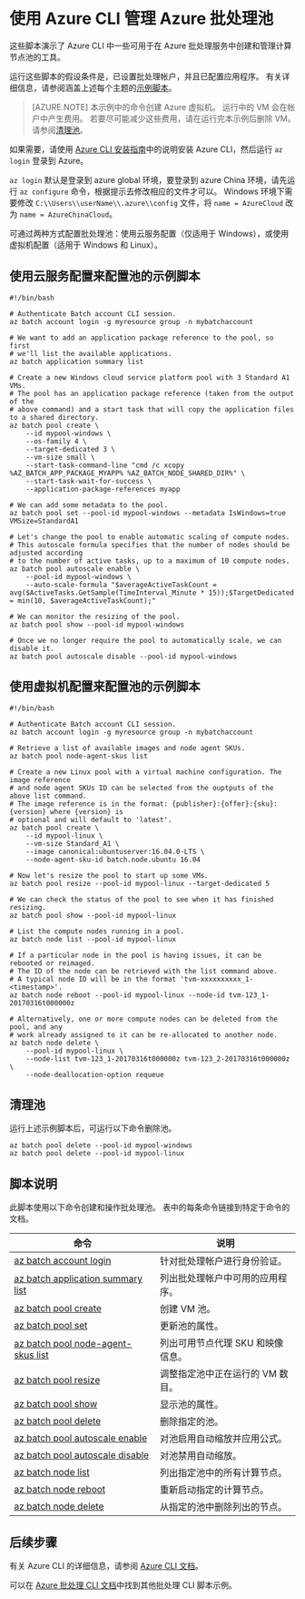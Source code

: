 <properties
    pageTitle="Azure CLI 脚本示例 - 管理批处理中的池 | Azure"
    description="Azure CLI 脚本示例 - 管理批处理中的池"
    services="batch"
    documentationcenter=""
    author="annatisch"
    manager="daryls"
    editor="tysonn" />
<tags
    ms.assetid=""
    ms.service="batch"
    ms.devlang="azurecli"
    ms.topic="article"
    ms.tgt_pltfrm="multiple"
    ms.workload="na"
    ms.date="03/20/2017"
    wacn.date="05/15/2017"
    ms.author="antisch"
    ms.translationtype="Human Translation"
    ms.sourcegitcommit="457fc748a9a2d66d7a2906b988e127b09ee11e18"
    ms.openlocfilehash="7eabcfa49cb707fb7b0f6da438ef0ef44e1433bb"
    ms.contentlocale="zh-cn"
    ms.lasthandoff="05/05/2017" />

# <a name="managing-azure-batch-pools-with-azure-cli"></a>使用 Azure CLI 管理 Azure 批处理池

这些脚本演示了 Azure CLI 中一些可用于在 Azure 批处理服务中创建和管理计算节点池的工具。

运行这些脚本的假设条件是，已设置批处理帐户，并且已配置应用程序。 有关详细信息，请参阅涵盖上述每个主题的[示例脚本](/documentation/articles/batch-cli-samples/)。

> [AZURE.NOTE]
> 本示例中的命令创建 Azure 虚拟机。 运行中的 VM 会在帐户中产生费用。 若要尽可能减少这些费用，请在运行完本示例后删除 VM。 请参阅[清理池](#clean-up-pools)。

如果需要，请使用 [Azure CLI 安装指南](https://docs.microsoft.com/zh-cn/cli/azure/install-azure-cli)中的说明安装 Azure CLI，然后运行 `az login` 登录到 Azure。

`az login` 默认是登录到 azure global 环境，要登录到 azure China 环境，请先运行 `az configure` 命令，根据提示去修改相应的文件才可以。 Windows 环境下需要修改 `C:\\Users\\userName\\.azure\\config` 文件，将 `name = AzureCloud` 改为 `name = AzureChinaCloud`。

可通过两种方式配置批处理池：使用云服务配置（仅适用于 Windows），或使用虚拟机配置（适用于 Windows 和 Linux）。

## <a name="pool-with-cloud-service-configuration-sample-script"></a>使用云服务配置来配置池的示例脚本

    #!/bin/bash

    # Authenticate Batch account CLI session.
    az batch account login -g myresource group -n mybatchaccount

    # We want to add an application package reference to the pool, so first
    # we'll list the available applications.
    az batch application summary list

    # Create a new Windows cloud service platform pool with 3 Standard A1 VMs.
    # The pool has an application package reference (taken from the output of the
    # above command) and a start task that will copy the application files to a shared directory.
    az batch pool create \
        --id mypool-windows \
        --os-family 4 \
        --target-dedicated 3 \
        --vm-size small \
        --start-task-command-line "cmd /c xcopy %AZ_BATCH_APP_PACKAGE_MYAPP% %AZ_BATCH_NODE_SHARED_DIR%" \
        --start-task-wait-for-success \
        --application-package-references myapp

    # We can add some metadata to the pool.
    az batch pool set --pool-id mypool-windows --metadata IsWindows=true VMSize=StandardA1

    # Let's change the pool to enable automatic scaling of compute nodes.
    # This autoscale formula specifies that the number of nodes should be adjusted according
    # to the number of active tasks, up to a maximum of 10 compute nodes.
    az batch pool autoscale enable \
        --pool-id mypool-windows \
        --auto-scale-formula "$averageActiveTaskCount = avg($ActiveTasks.GetSample(TimeInterval_Minute * 15));$TargetDedicated = min(10, $averageActiveTaskCount);"

    # We can monitor the resizing of the pool.
    az batch pool show --pool-id mypool-windows

    # Once we no longer require the pool to automatically scale, we can disable it.
    az batch pool autoscale disable --pool-id mypool-windows

## <a name="pool-with-virtual-machine-configuration-sample-script"></a>使用虚拟机配置来配置池的示例脚本

    #!/bin/bash

    # Authenticate Batch account CLI session.
    az batch account login -g myresource group -n mybatchaccount

    # Retrieve a list of available images and node agent SKUs.
    az batch pool node-agent-skus list

    # Create a new Linux pool with a virtual machine configuration. The image reference 
    # and node agent SKUs ID can be selected from the ouptputs of the above list command.
    # The image reference is in the format: {publisher}:{offer}:{sku}:{version} where {version} is
    # optional and will default to 'latest'.
    az batch pool create \
        --id mypool-linux \
        --vm-size Standard_A1 \
        --image canonical:ubuntuserver:16.04.0-LTS \
        --node-agent-sku-id batch.node.ubuntu 16.04

    # Now let's resize the pool to start up some VMs.
    az batch pool resize --pool-id mypool-linux --target-dedicated 5

    # We can check the status of the pool to see when it has finished resizing.
    az batch pool show --pool-id mypool-linux

    # List the compute nodes running in a pool.
    az batch node list --pool-id mypool-linux

    # If a particular node in the pool is having issues, it can be rebooted or reimaged.
    # The ID of the node can be retrieved with the list command above.
    # A typical node ID will be in the format 'tvm-xxxxxxxxxx_1-<timestamp>'.
    az batch node reboot --pool-id mypool-linux --node-id tvm-123_1-20170316t000000z

    # Alternatively, one or more compute nodes can be deleted from the pool, and any
    # work already assigned to it can be re-allocated to another node.
    az batch node delete \
        --pool-id mypool-linux \
        --node-list tvm-123_1-20170316t000000z tvm-123_2-20170316t000000z \
        --node-deallocation-option requeue

## <a name="clean-up-pools"></a>清理池

运行上述示例脚本后，可运行以下命令删除池。

    az batch pool delete --pool-id mypool-windows
    az batch pool delete --pool-id mypool-linux

## <a name="script-explanation"></a>脚本说明

此脚本使用以下命令创建和操作批处理池。
表中的每条命令链接到特定于命令的文档。

| 命令 | 说明 |
|---|---|
| [az batch account login](https://docs.microsoft.com/zh-cn/cli/azure/batch/account#login) | 针对批处理帐户进行身份验证。  |
| [az batch application summary list](https://docs.microsoft.com/zh-cn/cli/azure/batch/application/summary#list) | 列出批处理帐户中可用的应用程序。  |
| [az batch pool create](https://docs.microsoft.com/zh-cn/cli/azure/batch/pool#create) | 创建 VM 池。  |
| [az batch pool set](https://docs.microsoft.com/zh-cn/cli/azure/batch/pool#set) | 更新池的属性。  |
| [az batch pool node-agent-skus list](https://docs.microsoft.com/zh-cn/cli/azure/batch/pool/node-agent-skus#list) | 列出可用节点代理 SKU 和映像信息。  |
| [az batch pool resize](https://docs.microsoft.com/zh-cn/cli/azure/batch/pool#resize) | 调整指定池中正在运行的 VM 数目。  |
| [az batch pool show](https://docs.microsoft.com/zh-cn/cli/azure/batch/pool#show) | 显示池的属性。  |
| [az batch pool delete](https://docs.microsoft.com/zh-cn/cli/azure/batch/pool#delete) | 删除指定的池。  |
| [az batch pool autoscale enable](https://docs.microsoft.com/zh-cn/cli/azure/batch/pool/autoscale#enable) | 对池启用自动缩放并应用公式。  |
| [az batch pool autoscale disable](https://docs.microsoft.com/zh-cn/cli/azure/batch/pool/autoscale#disable) | 对池禁用自动缩放。  |
| [az batch node list](https://docs.microsoft.com/zh-cn/cli/azure/batch/node#list) | 列出指定池中的所有计算节点。  |
| [az batch node reboot](https://docs.microsoft.com/zh-cn/cli/azure/batch/node#reboot) | 重新启动指定的计算节点。  |
| [az batch node delete](https://docs.microsoft.com/zh-cn/cli/azure/batch/node#delete) | 从指定的池中删除列出的节点。  |

## <a name="next-steps"></a>后续步骤

有关 Azure CLI 的详细信息，请参阅 [Azure CLI 文档](https://docs.microsoft.com/zh-cn/cli/azure/overview)。

可以在 [Azure 批处理 CLI 文档](/documentation/articles/batch-cli-samples/)中找到其他批处理 CLI 脚本示例。


